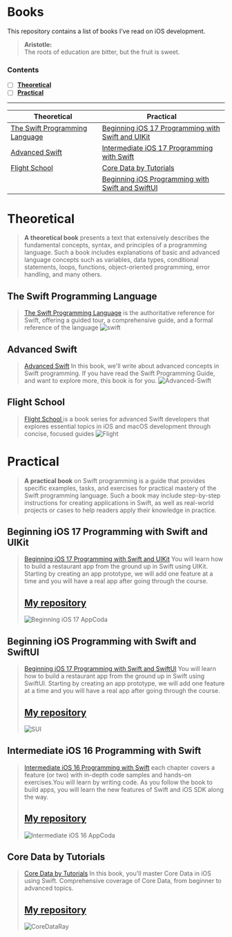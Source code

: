 # Books
This repository contains a list of books I've read on iOS development.<br>

> **Aristotle:**<br>
> The roots of education are bitter, but the fruit is sweet. 

### Contents  
 - [ ] [**Theoretical**](#0)
 - [ ] [**Practical**](#00)
---
| Theoretical   | Practical |
| ------------- | ------------- |
| [The Swift Programming Language](#1)  | [Beginning iOS 17 Programming with Swift and UIKit](#2)  |
| [Advanced Swift](#3) | [Intermediate iOS 17 Programming with Swift](#4) | 
| [Flight School](#5) | [Core Data by Tutorials](#6) |  
|  | [Beginning iOS Programming with Swift and SwiftUI](#8) | 


# Theoretical
<a name="0"></a>
> **A theoretical book** presents a text that extensively describes the fundamental concepts, syntax, and principles of a programming language. Such a book includes explanations of basic and advanced language concepts such as variables, data types, conditional statements, loops, functions, object-oriented programming, error handling, and many others.

<a name="1"></a>
## The Swift Programming Language
> [The Swift Programming Language](https://docs.swift.org/swift-book/documentation/the-swift-programming-language/) is the authoritative reference for Swift, offering a guided tour, a comprehensive guide, and a formal reference of the language
![swift](https://github.com/mrgsdev/Books/assets/157994617/d5b8ed67-2834-4ff3-9c9a-e2bc5c77a0d0)

> <a name="3"></a>
## Advanced Swift
> [Advanced Swift](https://www.objc.io/books/advanced-swift/) In this book, we'll write about advanced concepts in Swift programming. If you have read the Swift Programming Guide, and want to explore more, this book is for you.
> ![Advanced-Swift](https://github.com/mrgsdev/Books/assets/157994617/bb899dd2-f2e4-440b-ba37-eb469f38fb6f)

> <a name="5"></a>
## Flight School 
> [Flight School ](https://flight.school/) is a book series for advanced Swift developers that explores essential topics in iOS and macOS development through concise, focused guides
![Flight](https://github.com/mrgsdev/Books/assets/157994617/43f6668e-98d0-4c81-8008-a80b7179af78)

 

<a name="00"></a>
# Practical
> **A practical book** on Swift programming is a guide that provides specific examples, tasks, and exercises for practical mastery of the Swift programming language. Such a book may include step-by-step instructions for creating applications in Swift, as well as real-world projects or cases to help readers apply their knowledge in practice.

> <a name="2"></a>
## Beginning iOS 17 Programming with Swift and UIKit
> [Beginning iOS 17 Programming with Swift and UIKit](https://www.appcoda.com/swift/) You will learn how to build a restaurant app from the ground up in Swift using UIKit. Starting by creating an app prototype, we will add one feature at a time and you will have a real app after going through the course.
> ## [My repository](https://github.com/mrgsdev/AppCoda/tree/main/UIKit/Beginning%20iOS%20Programming%20with%20Swift)
> ![Beginning iOS 17 AppCoda](https://github.com/mrgsdev/Books/assets/157994617/ed703cbb-fda3-486c-a8de-dacec17dedd0)

> <a name="8"></a>
## Beginning iOS Programming with Swift and SwiftUI
> [Beginning iOS 17 Programming with Swift and SwiftUI](https://www.appcoda.com/swift/) You will learn how to build a restaurant app from the ground up in Swift using SwiftUI. Starting by creating an app prototype, we will add one feature at a time and you will have a real app after going through the course.
> ## [My repository](https://github.com/mrgsdev/AppCoda/tree/main/SwiftUI/Beginning%20iOS%20Programming%20with%20SwiftUI)
> ![SUI](https://github.com/user-attachments/assets/558bfa7d-dcd6-4117-947a-e0d015463ee3)



> <a name="4"></a>
## Intermediate iOS 16 Programming with Swift
> [Intermediate iOS 16 Programming with Swift](https://www.appcoda.com/intermediate-swift-programming-book/) each chapter covers a feature (or two) with in-depth code samples and hands-on exercises.You will learn by writing code. As you follow the book to build apps, you will learn the new features of Swift and iOS SDK along the way.
> ## [My repository](https://github.com/mrgsdev/AppCoda/tree/main/UIKit/Intermediate%20iOS%20Programming%20with%20Swift)
> ![Intermediate iOS 16 AppCoda](https://github.com/mrgsdev/Books/assets/157994617/e16f598f-2151-493d-b3ec-44587dcfff5d)

> <a name="6"></a>
## Core Data by Tutorials
> [Core Data by Tutorials](https://www.kodeco.com/books/core-data-by-tutorials/v8.0) In this book, you'll master Core Data in iOS using Swift. Comprehensive coverage of Core Data, from beginner to advanced topics.
> ## [My repository](https://github.com/mrgsdev/Various_Tutorials/tree/main/Books%20Tutorials/UIKit/Core%20Data%20by%20Tutorials)
> ![CoreDataRay](https://github.com/mrgsdev/Books/assets/157994617/c7d990a9-8e39-496c-b762-3b80c1577ff2) 





